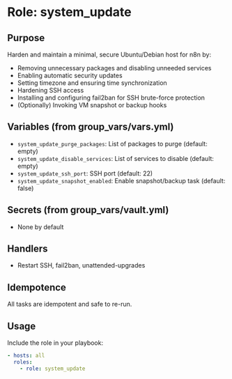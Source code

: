 # Role: system_update

## Purpose
Harden and maintain a minimal, secure Ubuntu/Debian host for n8n by:
- Removing unnecessary packages and disabling unneeded services
- Enabling automatic security updates
- Setting timezone and ensuring time synchronization
- Hardening SSH access
- Installing and configuring fail2ban for SSH brute-force protection
- (Optionally) Invoking VM snapshot or backup hooks

## Variables (from group_vars/vars.yml)
- `system_update_purge_packages`: List of packages to purge (default: empty)
- `system_update_disable_services`: List of services to disable (default: empty)
- `system_update_ssh_port`: SSH port (default: 22)
- `system_update_snapshot_enabled`: Enable snapshot/backup task (default: false)

## Secrets (from group_vars/vault.yml)
- None by default

## Handlers
- Restart SSH, fail2ban, unattended-upgrades

## Idempotence
All tasks are idempotent and safe to re-run.

## Usage
Include the role in your playbook:
```yaml
- hosts: all
  roles:
    - role: system_update
```
